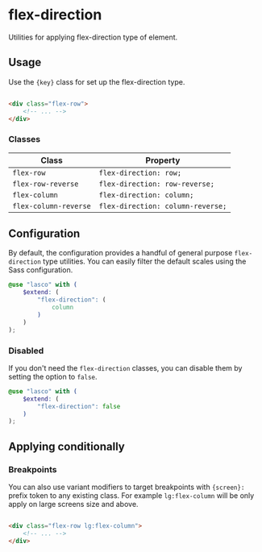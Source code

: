 # flex-direction

Utilities for applying flex-direction type of element.

## Usage

Use the `{key}` class for set up the flex-direction type.

```html

<div class="flex-row">
    <!-- ... -->
</div>
```

### Classes

| Class                 | Property                          |
|-----------------------|-----------------------------------|
| `flex-row`            | `flex-direction: row;`            |
| `flex-row-reverse`    | `flex-direction: row-reverse;`    |
| `flex-column`         | `flex-direction: column;`         |
| `flex-column-reverse` | `flex-direction: column-reverse;` |

## Configuration

By default, the configuration provides a handful of general purpose `flex-direction` type utilities. You can easily filter the
default scales using the Sass configuration.

```scss
@use "lasco" with (
    $extend: (
        "flex-direction": (
            column
        )
    )
);
```

### Disabled

If you don't need the `flex-direction` classes, you can disable them by setting the option to `false`.

```scss
@use "lasco" with (
    $extend: (
        "flex-direction": false
    )
);
```

## Applying conditionally

### Breakpoints

You can also use variant modifiers to target breakpoints with `{screen}:` prefix token to any existing class. For
example `lg:flex-column` will be only apply on large screens size and above.

```html

<div class="flex-row lg:flex-column">
    <!-- ... -->
</div>
```
